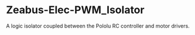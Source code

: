 # Zeabus-Elec-PWM_Isolator
A logic isolator coupled between the Pololu RC controller and motor drivers.
